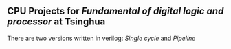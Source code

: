 ## CPU Projects for *Fundamental of digital logic and processor* at Tsinghua
There are two versions written in verilog: *Single cycle* and *Pipeline*
